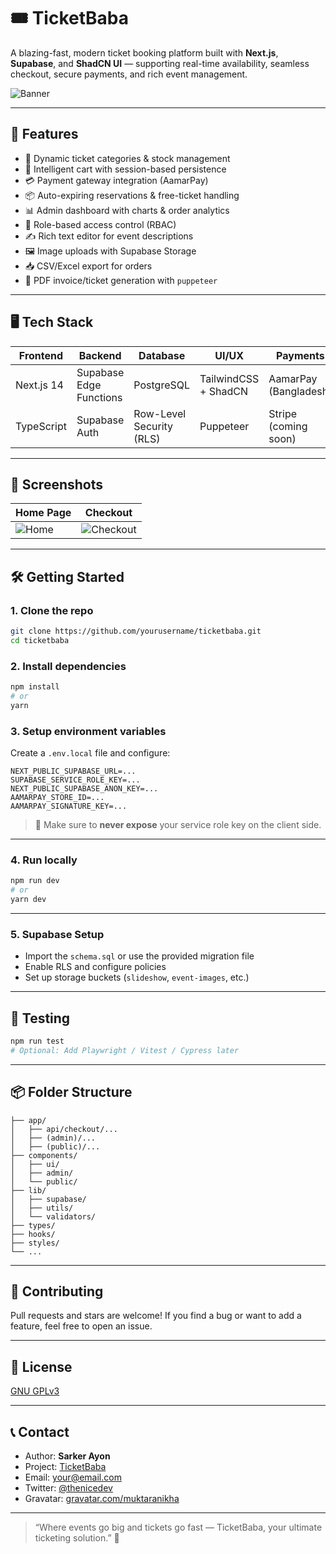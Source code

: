 # 🎟️ TicketBaba

A blazing-fast, modern ticket booking platform built with **Next.js**, **Supabase**, and **ShadCN UI** — supporting real-time availability, seamless checkout, secure payments, and rich event management.

![Banner](https://yourdomain.com/banner.png) <!-- Optional: Replace with your real image -->

---

## 🚀 Features

- 🎫 Dynamic ticket categories & stock management
- 🛒 Intelligent cart with session-based persistence
- 💳 Payment gateway integration (AamarPay)
- 📦 Auto-expiring reservations & free-ticket handling
- 📊 Admin dashboard with charts & order analytics
- 🔐 Role-based access control (RBAC)
- ✍️ Rich text editor for event descriptions
- 🖼️ Image uploads with Supabase Storage
- 📥 CSV/Excel export for orders
- 🧾 PDF invoice/ticket generation with `puppeteer`

---

## 🖥️ Tech Stack

| Frontend    | Backend      | Database     | UI/UX         | Payments     |
|-------------|--------------|--------------|----------------|---------------|
| Next.js 14  | Supabase Edge Functions | PostgreSQL | TailwindCSS + ShadCN | AamarPay (Bangladesh) |
| TypeScript  | Supabase Auth | Row-Level Security (RLS) | Puppeteer | Stripe (coming soon) |

---

## 📸 Screenshots

| Home Page | Checkout |
|-----------|----------|
| ![Home](https://yourdomain.com/home.png) | ![Checkout](https://yourdomain.com/checkout.png) |

---

## 🛠️ Getting Started

### 1. Clone the repo

```bash
git clone https://github.com/yourusername/ticketbaba.git
cd ticketbaba
````

### 2. Install dependencies

```bash
npm install
# or
yarn
```

### 3. Setup environment variables

Create a `.env.local` file and configure:

```env
NEXT_PUBLIC_SUPABASE_URL=...
SUPABASE_SERVICE_ROLE_KEY=...
NEXT_PUBLIC_SUPABASE_ANON_KEY=...
AAMARPAY_STORE_ID=...
AAMARPAY_SIGNATURE_KEY=...
```

> 🔐 Make sure to **never expose** your service role key on the client side.

---

### 4. Run locally

```bash
npm run dev
# or
yarn dev
```

---

### 5. Supabase Setup

* Import the `schema.sql` or use the provided migration file
* Enable RLS and configure policies
* Set up storage buckets (`slideshow`, `event-images`, etc.)

---

## 🧪 Testing

```bash
npm run test
# Optional: Add Playwright / Vitest / Cypress later
```

---

## 📦 Folder Structure

```
├── app/
│   ├── api/checkout/...
│   ├── (admin)/...
│   ├── (public)/...
├── components/
│   ├── ui/
│   ├── admin/
│   └── public/
├── lib/
│   ├── supabase/
│   ├── utils/
│   └── validators/
├── types/
├── hooks/
├── styles/
└── ...
```

---

## 🙌 Contributing

Pull requests and stars are welcome!
If you find a bug or want to add a feature, feel free to open an issue.

---

## 📜 License

[GNU GPLv3](LICENSE)

---

## 📞 Contact

* Author: **Sarker Ayon**
* Project: [TicketBaba](https://github.com/yourusername/ticketbaba)
* Email: [your@email.com](mailto:your@email.com)
* Twitter: [@thenicedev](https://twitter.com/thenicedev)
* Gravatar: [gravatar.com/muktaranikha](https://gravatar.com/muktaranikha)

---

> “Where events go big and tickets go fast — TicketBaba, your ultimate ticketing solution.” 🎉

